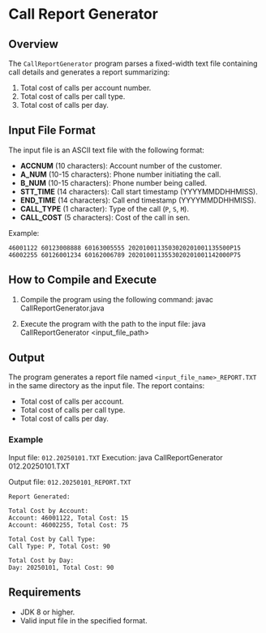 # Call Report Generator

## Overview

The `CallReportGenerator` program parses a fixed-width text file containing call details and generates a report summarizing:

1. Total cost of calls per account number.
2. Total cost of calls per call type.
3. Total cost of calls per day.

## Input File Format

The input file is an ASCII text file with the following format:

- **ACCNUM** (10 characters): Account number of the customer.
- **A\_NUM** (10-15 characters): Phone number initiating the call.
- **B\_NUM** (10-15 characters): Phone number being called.
- **STT\_TIME** (14 characters): Call start timestamp (YYYYMMDDHHMISS).
- **END\_TIME** (14 characters): Call end timestamp (YYYYMMDDHHMISS).
- **CALL\_TYPE** (1 character): Type of the call (`P`, `S`, `M`).
- **CALL\_COST** (5 characters): Cost of the call in sen.

Example:

```
46001122 60123008888 60163005555 2020100113503020201001135500P15
46002255 60126001234 60162006789 2020100113553020201001142000P75
```

## How to Compile and Execute

1. Compile the program using the following command:
   javac CallReportGenerator.java

2. Execute the program with the path to the input file:
   java CallReportGenerator \<input\_file\_path>

## Output

The program generates a report file named `<input_file_name>_REPORT.TXT` in the same directory as the input file. The report contains:

- Total cost of calls per account.
- Total cost of calls per call type.
- Total cost of calls per day.

### Example

Input file: `012.20250101.TXT`
Execution:
java CallReportGenerator 012.20250101.TXT

Output file: `012.20250101_REPORT.TXT`

```
Report Generated:

Total Cost by Account:
Account: 46001122, Total Cost: 15
Account: 46002255, Total Cost: 75

Total Cost by Call Type:
Call Type: P, Total Cost: 90

Total Cost by Day:
Day: 20250101, Total Cost: 90
```

## Requirements

- JDK 8 or higher.
- Valid input file in the specified format.


